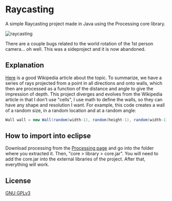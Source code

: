 # Raycasting
A simple Raycasting project made in Java using the Processing core library. 

![raycasting](https://user-images.githubusercontent.com/30444886/158455908-736cd6ac-afdc-4ae5-9805-bb22e8c3a033.png)

There are a couple bugs related to the world rotation of the 1st person camera... oh well. This was a sideproject and it is now abandoned.

## Explanation
[Here](https://en.wikipedia.org/wiki/Ray_casting) is a good Wikipedia article about the topic. To summarize, we have a series of rays projected from a point in all directions and onto walls, which then are processed as a function of the distance and angle to give the impression of depth.
This project diverges and evolves from the Wikipedia article in that I don't use "cells", I use math to define the walls, so they can have any shape and resolution I want. 
For example, this code creates a wall of a random size, in a random location and at a random angle:
```Java
Wall wall = new Wall(random(width-1), random(height-1), random(width-1), random(height-1));
```

## How to import into eclipse
Download processing from the [Processing page](https://processing.org/download/) and go into the folder where you extracted it. Then, "core > library > core.jar". You will need to add the core.jar into the external libraries of the project. After that, everything will work.

## License
[GNU GPLv3](https://choosealicense.com/licenses/gpl-3.0/)

